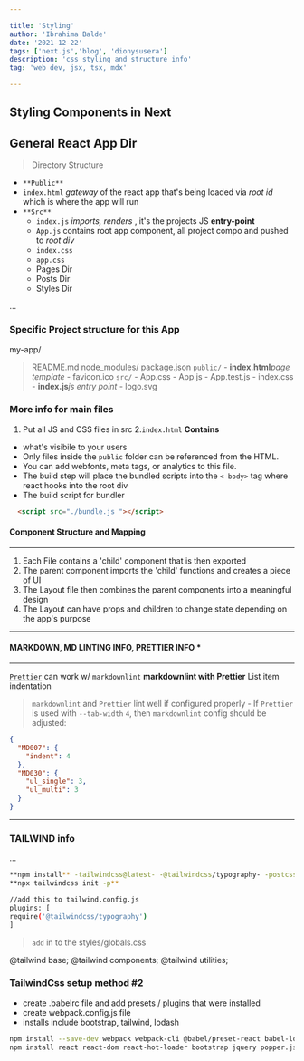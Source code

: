```yaml
---

title: 'Styling'
author: 'Ibrahima Balde'
date: '2021-12-22'
tags: ['next.js','blog', 'dionysusera']
description: 'css styling and structure info'
tag: 'web dev, jsx, tsx, mdx'

---
```


## Styling Components in Next

## General React App Dir

>Directory Structure

- `**Public**`
- `index.html` _gateway_ of the react app that's being loaded via _root id_ which is where the app will run
- `**Src**`
  - `index.js` _imports, renders_ , it's the projects JS **entry-point**
  - `App.js` contains root app component, all project compo and pushed to _root div_
  - `index.css`
  - `app.css`
  - Pages Dir
  - Posts Dir
  - Styles Dir

...

### Specific Project structure for this App

my-app/
  > README.md
  > node_modules/
  > package.json
  > `public/`
    - **index.html**_page template_
    - favicon.ico
  > `src/`
    - App.css
    - App.js
    - App.test.js
    - index.css
    - **index.js**_js entry point_
    - logo.svg

### More info for main files

1. Put all JS and CSS files in src
2.`index.html`
**Contains**
>
- what's visibile to your users
- Only files inside the `public` folder can be referenced from the HTML.
- You can add webfonts, meta tags, or analytics to this file.
- The build step will place the bundled scripts into the `< body>` tag where react hooks into the root div
- The build script for bundler

```html
  <script src="./bundle.js "></script>
  ```

#### Component Structure and Mapping

---

1. Each File contains a 'child' component that is then exported
2. The parent component imports the 'child' functions and creates a piece of UI
3. The Layout file then combines the parent components into a meaningful design
4. The Layout can have props and children to change state depending on the app's purpose

---

#### MARKDOWN, MD LINTING INFO, PRETTIER INFO *

---

[`Prettier`](https://prettier.io) can work w/ `markdownlint`
**markdownlint with Prettier** List item indentation

> `markdownlint` and `Prettier` lint well if configured properly
    - If `Prettier` is used with `--tab-width` `4`, then `markdownlint` config should be adjusted:

```json
{
  "MD007": {
    "indent": 4
  },
  "MD030": {
    "ul_single": 3,
    "ul_multi": 3
  }
}
```

---

### TAILWIND info

...

```bash
**npm install** -tailwindcss@latest- -@tailwindcss/typography- -postcss@latest- -autoprefixer@latest-
**npx tailwindcss init -p**

//add this to tailwind.config.js
plugins: [
require('@tailwindcss/typography')
]
```

> `add` in to the styles/globals.css

@tailwind base;
@tailwind components;
@tailwind utilities;

### TailwindCss setup method #2

- create .babelrc file and add presets / plugins that were installed
- create webpack.config.js file
- installs include bootstrap, tailwind, lodash

```bash
npm install --save-dev webpack webpack-cli @babel/preset-react babel-loader @babel/core @babel/preset-env @hot-loader/react-dom webpack-dev-server css-loader style-loader html-webpack-plugin postcss-loader autoprefixer jest babel-jest css-loader style-loader file-loader url-loader lodash-webpack-plugin prettier
npm install react react-dom react-hot-loader bootstrap jquery popper.js tailwindcss lodash
```
